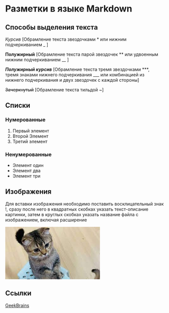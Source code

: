 # Разметки в языке Markdown

## Способы выделения текста

*Курсив* [Обрамление текста звездочками * или нижним подчеркиванием _ ]

**Полужирный** [Обрамление текста парой звездочек ** или удвоенным нижним подчеркиванием __ ]

***Полужирный курсив*** [Обрамление текста тремя звездочками ***, тремя знаками нижнего подчеркивания ___ или комбинацией из нижнего подчеркивания и двух звездочек с каждой стороны]

~~Зачеркнутый~~ [Обрамление текста тильдой ~]

## Списки

### Нумерованные
1. Первый элемент
2. Второй Элемент
3. Третий элемент

### Ненумерованные
* Элемент один
* Элемент два
* Элемент три

## Изображения
Для вставки изображения необходимо поставить восклицательный знак !, сразу после него в квадратных скобках указать текст-описание картинки, затем в круглых скобках указать название файла с изображением, включая расширение

![alt text for image](2.jpeg)

## Ссылки

[GeekBrains](http://gb.ru/)
